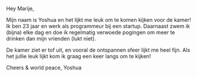 Hey Marije,

Mijn naam is Yoshua en het lijkt me leuk om te komen kijken voor de kamer! Ik ben 23 jaar en werk als programmeur bij een startup. Daarnaast zwem ik (bijna) elke dag en doe ik regelmatig verwoede pogingen om meer te drinken dan mijn vrienden (lukt niet).

De kamer ziet er tof uit, en vooral de ontspannen sfeer lijkt me heel fijn. Als het jullie leuk lijkt kom ik graag een keer langs om te kijken!

Cheers & world peace, 
Yoshua